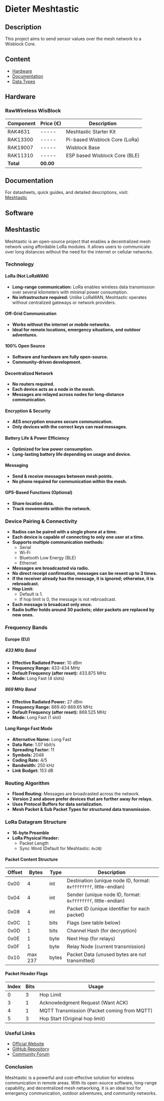 # Dieter Meshtastic

## Description

This project aims to send sensor values over the mesh network to a Wisblock Core.

## Content

- [Hardware](#hardware)
- [Documentation](#documentation)
- [Data Types](#data-types)


## Hardware
### RawWireless WisBlock

| Component  | Price (€) | Description                                |
|------------|-----------|--------------------------------------------|
| RAK4631    | -----     | Meshtastic Starter Kit                     |
| RAK13300   | -----     | Pi-based Wisblock Core (LoRa)              |
| RAK19007   | -----     | Wisblock Base                              |
| RAK11310   | -----     | ESP based Wisblock Core (BLE)              |
| **Total**  | **00.00** |                                           |

## Documentation

For datasheets, quick guides, and detailed descriptions, visit:  
[Meshtastic](https://meshtastic.org)
## Software


## Meshtastic

Meshtastic is an open-source project that enables a decentralized mesh network using affordable LoRa modules. It allows users to communicate over long distances without the need for the internet or cellular networks.

### Technology

#### LoRa (Not LoRaWAN)
- **Long-range communication:** LoRa enables wireless data transmission over several kilometers with minimal power consumption.
- **No infrastructure required:** Unlike LoRaWAN, Meshtastic operates without centralized gateways or network providers.

#### Off-Grid Communication
- **Works without the internet or mobile networks.**
- **Ideal for remote locations, emergency situations, and outdoor adventures.**

#### 100% Open Source
- **Software and hardware are fully open-source.**
- **Community-driven development.**

#### Decentralized Network
- **No routers required.**
- **Each device acts as a node in the mesh.**
- **Messages are relayed across nodes for long-distance communication.**

#### Encryption & Security
- **AES encryption ensures secure communication.**
- **Only devices with the correct keys can read messages.**

#### Battery Life & Power Efficiency
- **Optimized for low power consumption.**
- **Long-lasting battery life depending on usage and device.**

#### Messaging
- **Send & receive messages between mesh points.**
- **No phone required for communication within the mesh.**

#### GPS-Based Functions (Optional)
- **Share location data.**
- **Track movements within the network.**

### Device Pairing & Connectivity
- **Radios can be paired with a single phone at a time.**
- **Each device is capable of connecting to only one user at a time.**
- **Supports multiple communication methods:**
  - Serial
  - Wi-Fi
  - Bluetooth Low Energy (BLE)
  - Ethernet
- **Messages are broadcasted via radio.**
- **No direct receipt confirmation, messages can be resent up to 3 times.**
- **If the receiver already has the message, it is ignored; otherwise, it is rebroadcast.**
- **Hop Limit:**
  - Default is 1.
  - If hop limit is 0, the message is not rebroadcast.
- **Each message is broadcast only once.**
- **Radio buffer holds around 30 packets; older packets are replaced by new ones.**

### Frequency Bands

#### Europe (EU)
##### 433 MHz Band
- **Effective Radiated Power:** 10 dBm
- **Frequency Range:** 433-434 MHz
- **Default Frequency (after reset):** 433.875 MHz
- **Mode:** Long Fast (4 slots)

##### 869 MHz Band
- **Effective Radiated Power:** 27 dBm
- **Frequency Range:** 869.40-869.65 MHz
- **Default Frequency (after reset):** 869.525 MHz
- **Mode:** Long Fast (1 slot)

#### Long Range Fast Mode
- **Alternative Name:** Long Fast
- **Data Rate:** 1.07 kbit/s
- **Spreading Factor:** 11
- **Symbols:** 2048
- **Coding Rate:** 4/5
- **Bandwidth:** 250 kHz
- **Link Budget:** 153 dB

### Routing Algorithm
- **Flood Routing:** Messages are broadcasted across the network.
- **Version 2 and above prefer devices that are further away for relays.**
- **Uses Protocol Buffers for data serialization.**
- **Mesh Packet & Sub Packet Types for structured data transmission.**

### LoRa Datagram Structure
- **16-byte Preamble**
- **LoRa Physical Header:**
  - Packet Length
  - Sync Word (Default for Meshtastic: `0x2B`)

#### Packet Content Structure
| Offset | Bytes | Type | Description |
|--------|-------|------|-------------|
| 0x00   | 4     | int  | Destination (unique node ID, format: `0xffffffff`, little-endian) |
| 0x04   | 4     | int  | Sender (unique node ID, format: `0xffffffff`, little-endian) |
| 0x08   | 4     | int  | Packet ID (unique identifier for each packet) |
| 0x0C   | 1     | bits | Flags (see table below) |
| 0x0D   | 1     | bits | Channel Hash (for decryption) |
| 0x0E   | 1     | byte | Next Hop (for relays) |
| 0x0F   | 1     | byte | Relay Node (current transmission) |
| 0x10   | max 237 | bytes | Packet Data (unused bytes are not transmitted) |

#### Packet Header Flags
| Index | Bits | Usage |
|--------|------|-------------|
| 0      | 3    | Hop Limit |
| 3      | 1    | Acknowledgment Request (Want ACK) |
| 4      | 1    | MQTT Transmission (Packet coming from MQTT) |
| 5      | 3    | Hop Start (Original hop limit) |

### Useful Links
- [Official Website](https://meshtastic.org/)
- [GitHub Repository](https://github.com/meshtastic/)
- [Community Forum](https://meshtastic.discourse.group/)

### Conclusion
Meshtastic is a powerful and cost-effective solution for wireless communication in remote areas. With its open-source software, long-range capability, and decentralized mesh networking, it is an ideal tool for emergency communication, outdoor adventures, and community networks.
